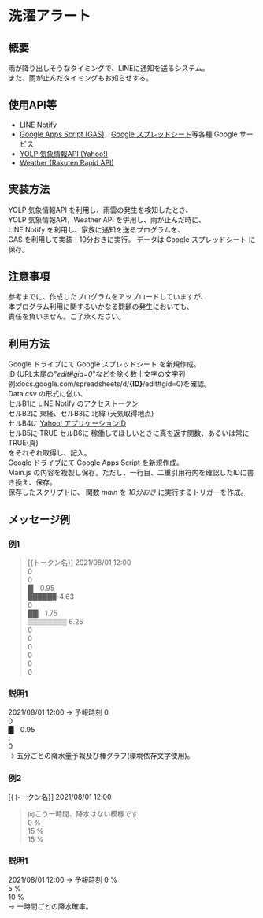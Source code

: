 # 洗濯アラート

## 概要
雨が降り出しそうなタイミングで、LINEに通知を送るシステム。  
また、雨が止んだタイミングもお知らせする。

## 使用API等
- [LINE Notify](https://notify-bot.line.me/ja/)
- [Google Apps Script (GAS)](https://workspace.google.co.jp/intl/ja/products/apps-script/)，[Google スプレッドシート](https://www.google.com/intl/ja_jp/sheets/about/)等各種 Google サービス
- [YOLP 気象情報API (Yahoo!)](https://developer.yahoo.co.jp/webapi/map/openlocalplatform/v1/weather.html)
- [Weather (Rakuten Rapid API)](https://api.rakuten.net/weatherbit/api/weather/endpoints)

## 実装方法
YOLP 気象情報API を利用し、雨雲の発生を検知したとき、  
YOLP 気象情報API，Weather API を併用し、雨が止んだ時に、  
LINE Notify を利用し、家族に通知を送るプログラムを、  
GAS を利用して実装・10分おきに実行。
データは Google スプレッドシート に保存。

## 注意事項
参考までに、作成したプログラムをアップロードしていますが、  
本プログラム利用に関するいかなる問題の発生においても、  
責任を負いません。ご了承ください。

## 利用方法
Google ドライブにて Google スプレッドシート を新規作成。  
ID (URL末尾の"*edit#gid=0*"などを除く数十文字の文字列 例:docs\.google\.com/spreadsheets/d/**{ID}**/edit#gid=0)を確認。  
Data.csv の形式に倣い、  
セルB1に LINE Notify のアクセストークン  
セルB2に 東経、セルB3に 北緯 (天気取得地点)  
セルB4に [Yahoo! アプリケーションID](https://developer.yahoo.co.jp/)  
セルB5に TRUE
セルB6に 稼働してほしいときに真を返す関数、あるいは常にTRUE(真)  
をそれぞれ取得し、記入。  
Google ドライブにて Google Apps Script を新規作成。  
Main.js の内容を複製し保存。ただし、一行目、二重引用符内を確認したIDに書き換え、保存。  
保存したスクリプトに、
関数 *main* を *10分おき* に実行するトリガーを作成。  

## メッセージ例
### 例1
>\[{トークン名}]  2021/08/01 12:00  
> 0  
> 0  
>█▏ 0.95  
>█████▊ 4.63  
> 0  
>██▏ 1.75  
>▒▒▒▒▒▒▒▒ 6.25  
> 0  
> 0  
> 0  
> 0  
> 0  
> 0  
### 説明1
2021/08/01 12:00 → 予報時刻
0  
0  
█▏ 0.95  
:  
0  
→ 五分ごとの降水量予報及び棒グラフ(環境依存文字使用)。
### 例2
[{トークン名}]  2021/08/01 12:00  
>向こう一時間、降水はない模様です  
>0 %  
>15 %  
>15 %  
### 説明1
2021/08/01 12:00 → 予報時刻
0 %  
5 %  
10 %  
→ 一時間ごとの降水確率。
